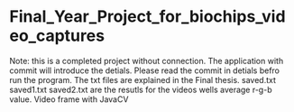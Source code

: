 # Final_Year_Project_for_biochips_video_captures
Note: this is a completed project without connection. 
The application with commit will introduce the detials. 
Please read the commit in detials befro run the program.
The txt files are explained in the Final thesis.
saved.txt saved1.txt saved2.txt are the resutls for the videos wells average r-g-b value. 
Video frame with JavaCV 
